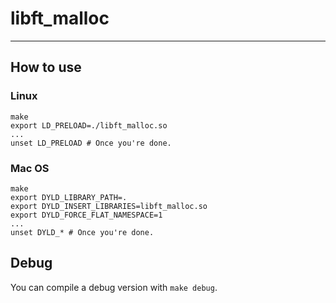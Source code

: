 # libft_malloc

---

## How to use

### Linux

    make
    export LD_PRELOAD=./libft_malloc.so
    ...
    unset LD_PRELOAD # Once you're done.

### Mac OS

    make
    export DYLD_LIBRARY_PATH=.
    export DYLD_INSERT_LIBRARIES=libft_malloc.so
    export DYLD_FORCE_FLAT_NAMESPACE=1
    ...
    unset DYLD_* # Once you're done.

## Debug

You can compile a debug version with `make debug`.
